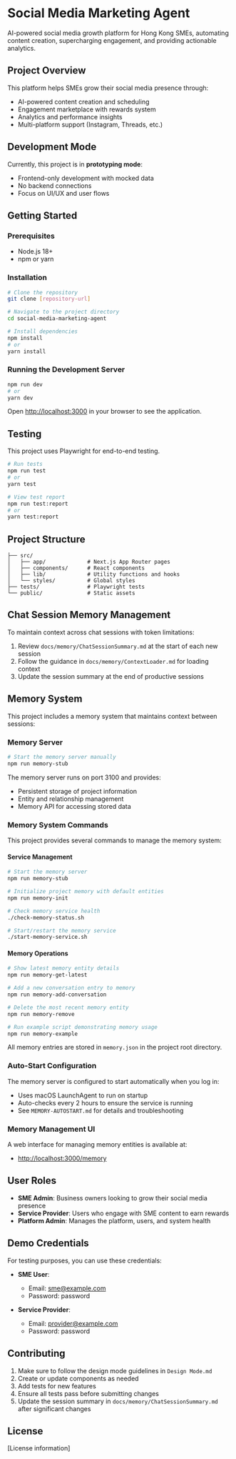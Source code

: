 # Social Media Marketing Agent

AI-powered social media growth platform for Hong Kong SMEs, automating content creation, supercharging engagement, and providing actionable analytics.

## Project Overview

This platform helps SMEs grow their social media presence through:
- AI-powered content creation and scheduling
- Engagement marketplace with rewards system
- Analytics and performance insights
- Multi-platform support (Instagram, Threads, etc.)

## Development Mode

Currently, this project is in **prototyping mode**:
- Frontend-only development with mocked data
- No backend connections
- Focus on UI/UX and user flows

## Getting Started

### Prerequisites

- Node.js 18+ 
- npm or yarn

### Installation

```bash
# Clone the repository
git clone [repository-url]

# Navigate to the project directory
cd social-media-marketing-agent

# Install dependencies
npm install
# or
yarn install
```

### Running the Development Server

```bash
npm run dev
# or
yarn dev
```

Open [http://localhost:3000](http://localhost:3000) in your browser to see the application.

## Testing

This project uses Playwright for end-to-end testing.

```bash
# Run tests
npm run test
# or
yarn test

# View test report
npm run test:report
# or
yarn test:report
```

## Project Structure

```
├── src/
│   ├── app/             # Next.js App Router pages
│   ├── components/      # React components
│   ├── lib/             # Utility functions and hooks
│   └── styles/          # Global styles
├── tests/               # Playwright tests
└── public/              # Static assets
```

## Chat Session Memory Management

To maintain context across chat sessions with token limitations:

1. Review `docs/memory/ChatSessionSummary.md` at the start of each new session
2. Follow the guidance in `docs/memory/ContextLoader.md` for loading context
3. Update the session summary at the end of productive sessions

## Memory System

This project includes a memory system that maintains context between sessions:

### Memory Server

```bash
# Start the memory server manually
npm run memory-stub
```

The memory server runs on port 3100 and provides:
- Persistent storage of project information
- Entity and relationship management
- Memory API for accessing stored data

### Memory System Commands

This project provides several commands to manage the memory system:

#### Service Management
```bash
# Start the memory server
npm run memory-stub

# Initialize project memory with default entities
npm run memory-init

# Check memory service health
./check-memory-status.sh

# Start/restart the memory service
./start-memory-service.sh
```

#### Memory Operations
```bash
# Show latest memory entity details
npm run memory-get-latest

# Add a new conversation entry to memory
npm run memory-add-conversation

# Delete the most recent memory entity
npm run memory-remove

# Run example script demonstrating memory usage
npm run memory-example
```

All memory entries are stored in `memory.json` in the project root directory.

### Auto-Start Configuration

The memory server is configured to start automatically when you log in:
- Uses macOS LaunchAgent to run on startup
- Auto-checks every 2 hours to ensure the service is running
- See `MEMORY-AUTOSTART.md` for details and troubleshooting

### Memory Management UI

A web interface for managing memory entities is available at:
- [http://localhost:3000/memory](http://localhost:3000/memory)

## User Roles

- **SME Admin**: Business owners looking to grow their social media presence
- **Service Provider**: Users who engage with SME content to earn rewards
- **Platform Admin**: Manages the platform, users, and system health

## Demo Credentials

For testing purposes, you can use these credentials:

- **SME User**:
  - Email: sme@example.com
  - Password: password

- **Service Provider**:
  - Email: provider@example.com
  - Password: password

## Contributing

1. Make sure to follow the design mode guidelines in `Design Mode.md`
2. Create or update components as needed
3. Add tests for new features
4. Ensure all tests pass before submitting changes
5. Update the session summary in `docs/memory/ChatSessionSummary.md` after significant changes

## License

[License information]